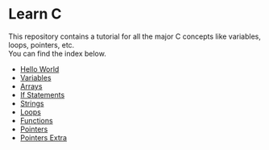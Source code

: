 # Learn C
This repository contains a tutorial for all the major C concepts like variables,
loops, pointers, etc.
<br>
You can find the index below.<br>
* [Hello World](https://github.com/vivek3141/learn-c/blob/master/hello_world.c)
* [Variables](https://github.com/vivek3141/learn-c/blob/master/variables.c)
* [Arrays](https://github.com/vivek3141/learn-c/blob/master/arrays.c)
* [If Statements](https://github.com/vivek3141/learn-c/blob/master/if_statements.c)
* [Strings](https://github.com/vivek3141/learn-c/blob/master/strings.c)
* [Loops](https://github.com/vivek3141/learn-c/blob/master/loops.c)
* [Functions](https://github.com/vivek3141/learn-c/blob/master/functions.c)
* [Pointers](https://github.com/vivek3141/learn-c/blob/master/pointers.c)
* [Pointers Extra](https://github.com/vivek3141/learn-c/blob/master/pointers_extra.c)

